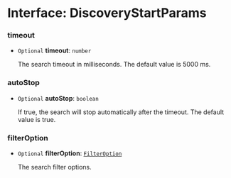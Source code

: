 # Interface: DiscoveryStartParams

### timeout

- `Optional` **timeout**: `number`

    The search timeout in milliseconds. The default value is 5000 ms.
### autoStop

- `Optional` **autoStop**: `boolean`

    If true, the search will stop automatically after the timeout. The default value is true.

### filterOption

- `Optional` **filterOption**: [`FilterOption`](./filterOption.md)

    The search filter options.
